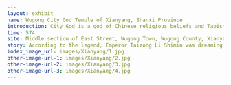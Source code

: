 ```yaml
---
layout: exhibit
name: Wugong City God Temple of Xianyang, Shanxi Province
introduction: City God is a god of Chinese religious beliefs and Taoist beliefs to guard the city. Wugong City God Temple was built in the Northern Zhou Dynasty, and was repaired in the Tang and Song Dynasties. It was rebuilt during the Wanli period of the Ming Dynasty and rebuilt during the Jiaqing and Daoguang periods. The structure is unique to the Ming Dynasty architectural style and is a complete group of ancient buildings with history, characters, culture, and legends. It was named the Capital City God temple because of its historical and strange relationship with Li Shimin, Emperor Taizong of Tang.
time: 574
site: Middle section of East Street, Wugong Town, Wugong County, Xianyang City, Shaanxi Province
story: According to the legend, Emperor Taizong Li Shimin was dreaming of a trip to hell when he was confronted with a river of blood and evil spirits demanding his life, and he was terrified to wade through it. Before he could thank him, he had already left. Taizong woke up in a cold sweat and was very grateful to the man who had saved him. Later, when Li Shimin returned to Wugong, he saw the statue of the city god, which looked exactly like the man in his dream, and suddenly realised that it was this countryman who had helped him. The people took the city god as the spokesman of this divine emperor, and asked him to bless them in case of drought or flood, old age, sickness, death, lawsuits, or promotion in examinations.
index_image_url: images/Xianyang/1.jpg
other-image-url-1: images/Xianyang/2.jpg
other-image-url-2: images/Xianyang/3.jpg
other-image-url-3: images/Xianyang/4.jpg
---
```

